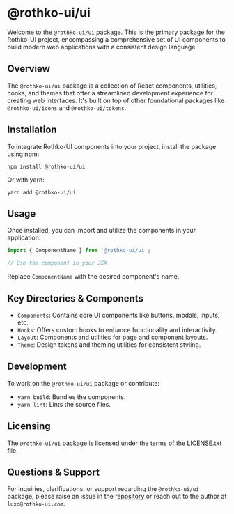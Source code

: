 # @rothko-ui/ui

Welcome to the `@rothko-ui/ui` package. This is the primary package for the Rothko-UI project, encompassing a comprehensive set of UI components to build modern web applications with a consistent design language.

## Overview

The `@rothko-ui/ui` package is a collection of React components, utilities, hooks, and themes that offer a streamlined development experience for creating web interfaces. It's built on top of other foundational packages like `@rothko-ui/icons` and `@rothko-ui/tokens`.

## Installation

To integrate Rothko-UI components into your project, install the package using npm:

```
npm install @rothko-ui/ui
```

Or with yarn:

```
yarn add @rothko-ui/ui
```

## Usage

Once installed, you can import and utilize the components in your application:

```javascript
import { ComponentName } from '@rothko-ui/ui';

// Use the component in your JSX
```

Replace `ComponentName` with the desired component's name.

## Key Directories & Components

- `Components`: Contains core UI components like buttons, modals, inputs, etc.
- `Hooks`: Offers custom hooks to enhance functionality and interactivity.
- `Layout`: Components and utilities for page and component layouts.
- `Theme`: Design tokens and theming utilities for consistent styling.

## Development

To work on the `@rothko-ui/ui` package or contribute:

- `yarn build`: Bundles the components.
- `yarn lint`: Lints the source files.

## Licensing

The `@rothko-ui/ui` package is licensed under the terms of the [LICENSE.txt](LICENSE.txt) file.

## Questions & Support

For inquiries, clarifications, or support regarding the `@rothko-ui/ui` package, please raise an issue in the [repository](https://github.com/luxo-ai/rothko-ui) or reach out to the author at `luxo@rothko-ui.com`.
